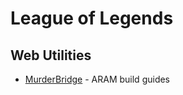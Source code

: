 # League of Legends

## Web Utilities

- [MurderBridge](https://www.murderbridge.com/) - ARAM build guides
